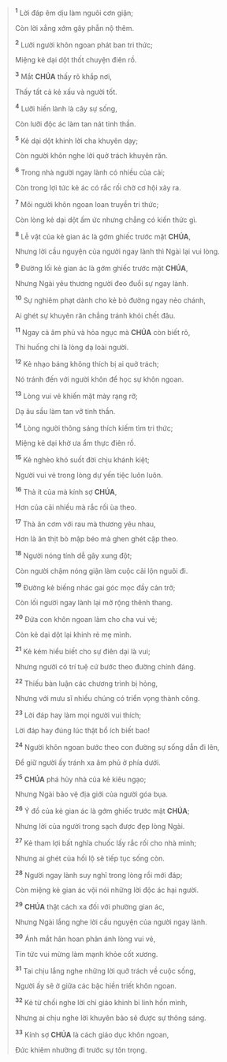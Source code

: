 > <sup><b>1</b></sup> Lời đáp êm dịu làm nguôi cơn giận;
>
> Còn lời xẳng xớm gây phẫn nộ thêm.
>
> <sup><b>2</b></sup> Lưỡi người khôn ngoan phát ban tri thức;
>
> Miệng kẻ dại dột thốt chuyện điên rồ.
>
> <sup><b>3</b></sup> Mắt **CHÚA** thấy rõ khắp nơi,
>
> Thấy tất cả kẻ xấu và người tốt.
>
> <sup><b>4</b></sup> Lưỡi hiền lành là cây sự sống,
>
> Còn lưỡi độc ác làm tan nát tinh thần.
>
> <sup><b>5</b></sup> Kẻ dại dột khinh lời cha khuyên dạy;
>
> Còn người khôn nghe lời quở trách khuyên răn.
>
> <sup><b>6</b></sup> Trong nhà người ngay lành có nhiều của cải;
>
> Còn trong lợi tức kẻ ác có rắc rối chờ cơ hội xảy ra.
>
> <sup><b>7</b></sup> Môi người khôn ngoan loan truyền tri thức;
>
> Còn lòng kẻ dại dột ấm ức nhưng chẳng có kiến thức gì.
>
> <sup><b>8</b></sup> Lễ vật của kẻ gian ác là gớm ghiếc trước mặt **CHÚA**,
>
> Nhưng lời cầu nguyện của người ngay lành thì Ngài lại vui lòng.
>
> <sup><b>9</b></sup> Đường lối kẻ gian ác là gớm ghiếc trước mặt **CHÚA**,
>
> Nhưng Ngài yêu thương người đeo đuổi sự ngay lành.
>
> <sup><b>10</b></sup> Sự nghiêm phạt dành cho kẻ bỏ đường ngay nẻo chánh,
>
> Ai ghét sự khuyên răn chẳng tránh khỏi chết đâu.
>
> <sup><b>11</b></sup> Ngay cả âm phủ và hỏa ngục mà **CHÚA** còn biết rõ,
>
> Thì huống chi là lòng dạ loài người.
>
> <sup><b>12</b></sup> Kẻ nhạo báng không thích bị ai quở trách;
>
> Nó tránh đến với người khôn để học sự khôn ngoan.
>
> <sup><b>13</b></sup> Lòng vui vẻ khiến mặt mày rạng rỡ;
>
> Dạ âu sầu làm tan vỡ tinh thần.
>
> <sup><b>14</b></sup> Lòng người thông sáng thích kiếm tìm tri thức;
>
> Miệng kẻ dại khờ ưa ẩm thực điên rồ.
>
> <sup><b>15</b></sup> Kẻ nghèo khó suốt đời chịu khánh kiệt;
>
> Người vui vẻ trong lòng dự yến tiệc luôn luôn.
>
> <sup><b>16</b></sup> Thà ít của mà kính sợ **CHÚA**,
>
> Hơn của cải nhiều mà rắc rối ùa theo.
>
> <sup><b>17</b></sup> Thà ăn cơm với rau mà thương yêu nhau,
>
> Hơn là ăn thịt bò mập béo mà ghen ghét cặp theo.
>
> <sup><b>18</b></sup> Người nóng tính dễ gây xung đột;
>
> Còn người chậm nóng giận làm cuộc cãi lộn nguôi đi.
>
> <sup><b>19</b></sup> Đường kẻ biếng nhác gai góc mọc đầy cản trở;
>
> Còn lối người ngay lành lại mở rộng thênh thang.
>
> <sup><b>20</b></sup> Đứa con khôn ngoan làm cho cha vui vẻ;
>
> Còn kẻ dại dột lại khinh rẻ mẹ mình.
>
> <sup><b>21</b></sup> Kẻ kém hiểu biết cho sự điên dại là vui;
>
> Nhưng người có trí tuệ cứ bước theo đường chính đáng.
>
> <sup><b>22</b></sup> Thiếu bàn luận các chương trình bị hỏng,
>
> Nhưng với mưu sĩ nhiều chúng có triển vọng thành công.
>
> <sup><b>23</b></sup> Lời đáp hay làm mọi người vui thích;
>
> Lời đáp hay đúng lúc thật bổ ích biết bao!
>
> <sup><b>24</b></sup> Người khôn ngoan bước theo con đường sự sống dẫn đi lên,
>
> Để giữ người ấy tránh xa âm phủ ở phía dưới.
>
> <sup><b>25</b></sup> **CHÚA** phá hủy nhà của kẻ kiêu ngạo;
>
> Nhưng Ngài bảo vệ địa giới của người góa bụa.
>
> <sup><b>26</b></sup> Ý đồ của kẻ gian ác là gớm ghiếc trước mặt **CHÚA**;
>
> Nhưng lời của người trong sạch được đẹp lòng Ngài.
>
> <sup><b>27</b></sup> Kẻ tham lợi bất nghĩa chuốc lấy rắc rối cho nhà mình;
>
> Nhưng ai ghét của hối lộ sẽ tiếp tục sống còn.
>
> <sup><b>28</b></sup> Người ngay lành suy nghĩ trong lòng rồi mới đáp;
>
> Còn miệng kẻ gian ác vội nói những lời độc ác hại người.
>
> <sup><b>29</b></sup> **CHÚA** thật cách xa đối với phường gian ác,
>
> Nhưng Ngài lắng nghe lời cầu nguyện của người ngay lành.
>
> <sup><b>30</b></sup> Ánh mắt hân hoan phản ánh lòng vui vẻ,
>
> Tin tức vui mừng làm mạnh khỏe cốt xương.
>
> <sup><b>31</b></sup> Tai chịu lắng nghe những lời quở trách về cuộc sống,
>
> Người ấy sẽ ở giữa các bậc hiền triết khôn ngoan.
>
> <sup><b>32</b></sup> Kẻ từ chối nghe lời chỉ giáo khinh bỉ linh hồn mình,
>
> Nhưng ai chịu nghe lời khuyên bảo sẽ được sự thông sáng.
>
> <sup><b>33</b></sup> Kính sợ **CHÚA** là cách giáo dục khôn ngoan,
>
> Đức khiêm nhường đi trước sự tôn trọng.
